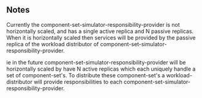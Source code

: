## Notes
Currently the component-set-simulator-responsibility-provider is not horizontally scaled, and has a single active replica and N passive replicas. When it is horizontally scaled then services will be provided by the passive replica of the workload distributor of component-set-simulator-responsibility-provider.

ie in the future component-set-simulator-responsibility-provider will be horizontally scaled by have N active replicas which each uniquely handle a set of component-set's. To distribute these component-set's a workload-distributor will provide responsibilities to each component-set-simulator-responsibility-provider.